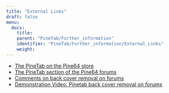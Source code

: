 ```yaml
---
title: "External Links"
draft: false
menu:
  docs:
    title:
    parent: "PineTab/Further_information"
    identifier: "PineTab/Further_information/External_Links"
    weight: 
---
```


* [The PineTab on the Pine64 store](https://pine64.com/product/pinetab-10-1-linux-tablet/)
* [The PineTab section of the Pine64 forums](https://forum.pine64.org/forumdisplay.php?fid=140)
* [Comments on back cover removal on forums](https://forum.pine64.org/showthread.php?tid=11401)
* [Demonstration Video: Pinetab back cover removal on forums](https://forum.pine64.org/showthread.php?tid=13118)

